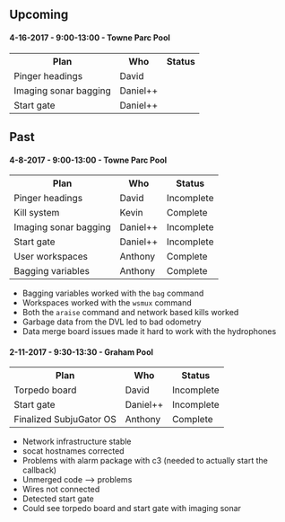 ## Upcoming

#### 4-16-2017 - 9:00-13:00 - Towne Parc Pool
<table>
<tr>
<th>Plan</th>
<th>Who</th>
<th>Status</th>
</tr>

<tr>
<td>Pinger headings</td>
<td>David</td>
<td></td>
</tr>

<tr>
<td>Imaging sonar bagging</td>
<td>Daniel++</td>
<td></td>
</tr>

<tr>
<td>Start gate</td>
<td>Daniel++</td>
<td></td>
</tr>
</table>


## Past


#### 4-8-2017 - 9:00-13:00 - Towne Parc Pool
<table>
<tr>
<th>Plan</th>
<th>Who</th>
<th>Status</th>
</tr>

<tr>
<td>Pinger headings</td>
<td>David</td>
<td>Incomplete</td>
</tr>

<tr>
<td>Kill system</td>
<td>Kevin</td>
<td>Complete</td>
</tr>

<tr>
<td>Imaging sonar bagging</td>
<td>Daniel++</td>
<td>Incomplete</td>
</tr>

<tr>
<td>Start gate</td>
<td>Daniel++</td>
<td>Incomplete</td>
</tr>

<tr>
<td>User workspaces</td>
<td>Anthony</td>
<td>Complete</td>
</tr>

<tr>
<td>Bagging variables</td>
<td>Anthony</td>
<td>Complete</td>
</tr>
</table>

* Bagging variables worked with the `bag` command
* Workspaces worked with the `wsmux` command
* Both the `araise` command and network based kills worked
* Garbage data from the DVL led to bad odometry
* Data merge board issues made it hard to work with the hydrophones


#### 2-11-2017 - 9:30-13:30 - Graham Pool
<table>
<tr>
<th>Plan</th>
<th>Who</th>
<th>Status</th>
</tr>

<tr>
<td>Torpedo board</td>
<td>David</td>
<td>Incomplete</td>
</tr>

<tr>
<td>Start gate</td>
<td>Daniel++</td>
<td>Incomplete</td>
</tr>

<tr>
<td>Finalized SubjuGator OS</td>
<td>Anthony</td>
<td>Complete</td>
</tr>
</table>

* Network infrastructure stable
* socat hostnames corrected
* Problems with alarm package with c3 (needed to actually start the callback) 
* Unmerged code --> problems
* Wires not connected
* Detected start gate
* Could see torpedo board and start gate with imaging sonar